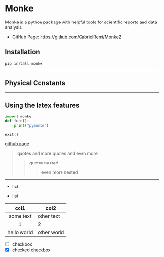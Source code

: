 # Monke
Monke is a python package with helpful tools for scientific reports and data analysis.

+ GitHub Page: https://github.com/GabrielRemi/Monke2

## Installation
```commandline
pip install monke
```
---
## Physical Constants 


---
## Using the latex features 


```python
import monke 
def func():
    print("pymonke")

exit()
```
[github page](https://github.com/GabrielRemi/Monke2)
>quotes
> and more quotes
> and even more
> > quotes nested
> >> even more nested
> 
---
* list
+ list

|     col1     | col2       |
|:------------:|------------|
|  some text   | other text |
|      1       | 2          |
| hello world  | other world |

- [ ] checkbox
- [x] checked checkbox